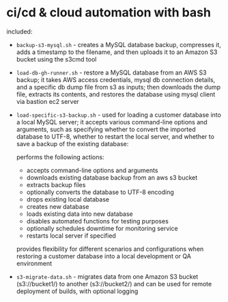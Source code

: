 # ci/cd & cloud automation with bash

included:
- `backup-s3-mysql.sh` - creates a MySQL database backup, compresses it, adds a timestamp to the filename, and then uploads it to an Amazon S3 bucket using the s3cmd tool

- `load-db-gh-runner.sh` - restore a MySQL database from an AWS S3 backup; it takes AWS access credentials, mysql db connection details, and a specific db dump file from s3 as inputs; then downloads the dump file, extracts its contents, and restores the database using mysql client via bastion ec2 server

- `load-specific-s3-backup.sh` - used for loading a customer database into a local MySQL server; it accepts various command-line options and arguments, such as specifying whether to convert the imported database to UTF-8, whether to restart the local server, and whether to save a backup of the existing database:

    performs the following actions:

    - accepts command-line options and arguments
    - downloads existing database backup from an aws s3 bucket
    - extracts backup files
    - optionally converts the database to UTF-8 encoding
    - drops existing local database
    - creates new database
    - loads existing data into new database
    - disables automated functions for testing purposes
    - optionally schedules downtime for monitoring service
    - restarts local server if specified

    provides flexibility for different scenarios and configurations when restoring a customer database into a local development or QA environment

- `s3-migrate-data.sh` - migrates data from one Amazon S3 bucket (s3://bucket1/) to another (s3://bucket2/) and can be used for remote deployment of builds, with optional logging
